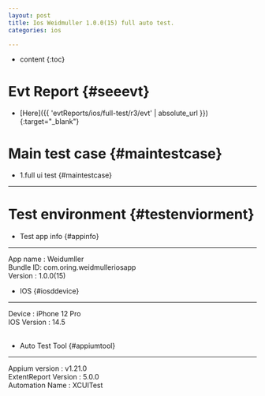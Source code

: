 ```yaml
---
layout: post
title: Ios Weidmuller 1.0.0(15) full auto test.
categories: ios

---
```

* content
{:toc}

Evt Report  {#seeevt}
====================================
 + [Here]({{ 'evtReports/ios/full-test/r3/evt' | absolute_url }}){:target="_blank"}

Main test case {#maintestcase}
====================================
 
+ 1.full ui test {#maintestcase}
------------------------------------

Test environment {#testenviorment}
====================================
+ Test app info  {#appinfo}
------------------------------------
  App name : Weidumller <br>
  Bundle ID: com.oring.weidmulleriosapp  <br>
  Version : 1.0.0(15)  <br>

+ IOS   {#iosddevice}
------------------------------------
  Device : iPhone 12 Pro <br>
  IOS Version : 14.5 <br><br>

+ Auto Test Tool   {#appiumtool}
------------------------------------
  Appium version : v1.21.0 <br>
  ExtentReport Version : 5.0.0 <br>
  Automation Name  : XCUITest <br><br>

